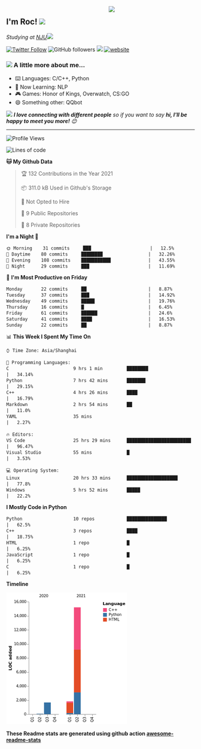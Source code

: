 <img align='right' src="https://media.giphy.com/media/M9gbBd9nbDrOTu1Mqx/giphy.gif" width="230">
<h2>I'm Roc! <img src="https://media.giphy.com/media/12oufCB0MyZ1Go/giphy.gif" width="50"></h2>
<p><em>Studying at <a href="http://www.nju.edu.cn">NJU</a><img src="https://media.giphy.com/media/WUlplcMpOCEmTGBtBW/giphy.gif" width="50"> 
</em></p>

[![Twitter Follow](https://img.shields.io/twitter/follow/Roc78862980?label=Follow)](https://twitter.com/intent/follow?screen_name=Roc78862980)
![GitHub followers](https://img.shields.io/github/followers/roc136?label=Follow&style=social)
![](https://visitor-badge.glitch.me/badge?page_id=Roc136.Roc136)
[![website](https://img.shields.io/badge/Website-46a2f1.svg?&style=flat-square&logo=Google-Chrome&logoColor=white&link=https://blog.roc136.top)](https://blog.roc136.top)
<!-- ![Waka Readme](https://github.com/anmol098/anmol098/workflows/Waka%20Readme/badge.svg) -->
<!-- [![Linkedin: anmol](https://img.shields.io/badge/-anmol-blue?style=flat-square&logo=Linkedin&logoColor=white&link=https://www.linkedin.com/in/anmol-p-singh/)](https://www.linkedin.com/in/anmol-p-singh/) -->

### <img src="https://media.giphy.com/media/VgCDAzcKvsR6OM0uWg/giphy.gif" width="50"> A little more about me...  

- ⌨️ Languages: C/C++, Python
- 🌱 Now Learning: NLP
- 🎮 Games: Honor of Kings, Overwatch, CS:GO
- 😄 Something other: QQbot

<img src="https://media.giphy.com/media/LnQjpWaON8nhr21vNW/giphy.gif" width="60"> <em><b>I love connecting with different people</b> so if you want to say <b>hi, I'll be happy to meet you more!</b> 😊</em>

---
<!--START_SECTION:waka-->
![Profile Views](http://img.shields.io/badge/Profile%20Views-17-blue)

![Lines of code](https://img.shields.io/badge/From%20Hello%20World%20I%27ve%20Written-18729%20lines%20of%20code-blue)

**🐱 My Github Data** 

> 🏆 132 Contributions in the Year 2021
 > 
> 📦 311.0 kB Used in Github's Storage 
 > 
> 🚫 Not Opted to Hire
 > 
> 📜 9 Public Repositories 
 > 
> 🔑 8 Private Repositories  
 > 
**I'm a Night 🦉** 

```text
🌞 Morning    31 commits     ███                      |   12.5% 
🌆 Daytime    80 commits     ████████                 |   32.26% 
🌃 Evening    108 commits    ███████████              |   43.55% 
🌙 Night      29 commits     ███                      |   11.69%

```
📅 **I'm Most Productive on Friday** 

```text
Monday       22 commits     ██                       |   8.87% 
Tuesday      37 commits     ███                      |   14.92% 
Wednesday    49 commits     █████                    |   19.76% 
Thursday     16 commits     █                        |   6.45% 
Friday       61 commits     ██████                   |   24.6% 
Saturday     41 commits     ████                     |   16.53% 
Sunday       22 commits     ██                       |   8.87%

```


📊 **This Week I Spent My Time On** 

```text
⌚︎ Time Zone: Asia/Shanghai

💬 Programming Languages: 
C                        9 hrs 1 min         ████████                 |   34.14% 
Python                   7 hrs 42 mins       ███████                  |   29.15% 
C++                      4 hrs 26 mins       ████                     |   16.79% 
Markdown                 2 hrs 54 mins       ██                       |   11.0% 
YAML                     35 mins                                      |   2.27%

🔥 Editors: 
VS Code                  25 hrs 29 mins      ████████████████████████ |   96.47% 
Visual Studio            55 mins             █                        |   3.53%

💻 Operating System: 
Linux                    20 hrs 33 mins      ███████████████████      |   77.8% 
Windows                  5 hrs 52 mins       █████                    |   22.2%

```

**I Mostly Code in Python** 

```text
Python                   10 repos            ███████████████          |   62.5% 
C++                      3 repos             ████                     |   18.75% 
HTML                     1 repo              █                        |   6.25% 
JavaScript               1 repo              █                        |   6.25% 
C                        1 repo              █                        |   6.25%

```


**Timeline**

![Chart not found](https://raw.githubusercontent.com/Roc136/Roc136/master/charts/bar_graph.png) 


<!--END_SECTION:waka-->

**These Readme stats are generated using github action [awesome-readme-stats](https://github.com/Roc136/waka-readme-stats)**
